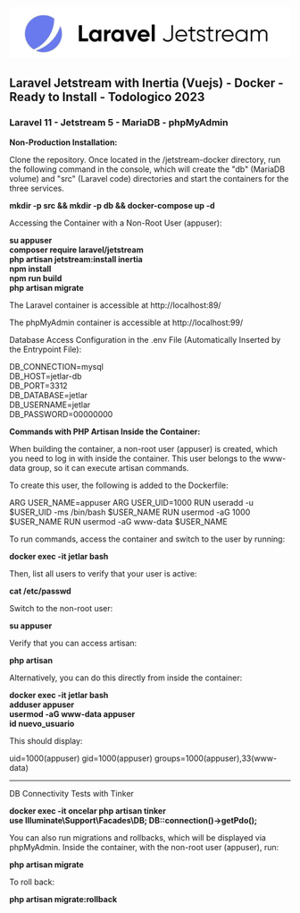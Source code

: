 [![Jetstream Docker](https://raw.githubusercontent.com/todologico/jetstream-docker/main/laravel-jet.jpg)](https://github.com/todologico/jetstream-docker)

##  Laravel Jetstream with Inertia (Vuejs) - Docker - Ready to Install - Todologico 2023 
### Laravel 11 - Jetstream 5 - MariaDB - phpMyAdmin

**Non-Production Installation:**  

Clone the repository. Once located in the /jetstream-docker directory, run the following command in the console, which will create the "db" (MariaDB volume) and "src" (Laravel code) directories and start the containers for the three services.

**mkdir -p src && mkdir -p db && docker-compose up -d**  

Accessing the Container with a Non-Root User (appuser):

**su appuser**  
**composer require laravel/jetstream**  
**php artisan jetstream:install inertia**  
**npm install**  
**npm run build**  
**php artisan migrate**    

The Laravel container is accessible at http://localhost:89/

The phpMyAdmin container is accessible at http://localhost:99/

Database Access Configuration in the .env File (Automatically Inserted by the Entrypoint File):

DB_CONNECTION=mysql  
DB_HOST=jetlar-db  
DB_PORT=3312  
DB_DATABASE=jetlar  
DB_USERNAME=jetlar  
DB_PASSWORD=00000000  

**Commands with PHP Artisan Inside the Container:**

When building the container, a non-root user (appuser) is created, which you need to log in with inside the container. This user belongs to the www-data group, so it can execute artisan commands.  

To create this user, the following is added to the Dockerfile:

ARG USER_NAME=appuser
ARG USER_UID=1000
RUN useradd -u $USER_UID -ms /bin/bash $USER_NAME
RUN usermod -aG 1000 $USER_NAME
RUN usermod -aG www-data $USER_NAME

To run commands, access the container and switch to the user by running:

**docker exec -it jetlar bash**  

Then, list all users to verify that your user is active:

**cat /etc/passwd** 

Switch to the non-root user:

**su appuser**  

Verify that you can access artisan:

**php artisan**  

Alternatively, you can do this directly from inside the container:  

**docker exec -it jetlar bash**  
**adduser appuser**  
**usermod -aG www-data appuser**  
**id nuevo_usuario**  

This should display:  

uid=1000(appuser) gid=1000(appuser) groups=1000(appuser),33(www-data)

--------------------------------------

DB Connectivity Tests with Tinker

**docker exec -it oncelar php artisan tinker**  
**use Illuminate\Support\Facades\DB; DB::connection()->getPdo();**  

You can also run migrations and rollbacks, which will be displayed via phpMyAdmin. Inside the container, with the non-root user (appuser), run:

**php artisan migrate**  

To roll back:

**php artisan migrate:rollback**  



